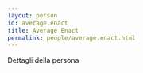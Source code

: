 ```yaml
---
layout: person
id: average.enact
title: Average Enact
permalink: people/average.enact.html
---
```


Dettagli della persona